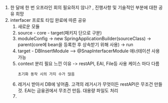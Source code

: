 1. 한 달에 한 번 오프라인 회의 필요하지 않나? , 진행사항 및 기술적인 부분에 대한 공유 희망
2. interfacer 프로토 타입 완료에 따른 공유
	1. 새로운 모듈
	2. source - core - target(패키지 단으로 구분)
	3. moduleConfig -> new SpringApplicationBuilder(sourceClass) -> parent(core에 bean을 등록한 후 상속받기 위해 사용) -> run
	4. target - DBInsertModule --> @SnapInterfacerModule 애너테이션 사용 가능
	5. context 분리 필요 느낀 이유 -> restAPI, EAI, File등 사용 케이스 마다 다름
		```
		초기화 동작 시의 가지 수가 많음
		 ````
	6. 레거시 받아서 DB에 넣어줌.  고객의 레거시가 무엇이든 restAPI은 무조건 만들것. EAI는 금융권에서 무조건 만듬. 대용량 파일도 처리
	7. 
